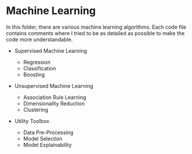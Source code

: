 # Machine Learning

In this folder, there are various machine learning algorithms. Each code file contains comments where I tried to be as detailed as possible to make the code more understandable.

* Supervised Machine Learning

    * Regression
    * Classification
    * Boosting


* Unsupervised Machine Learning

    * Association Rule Learning
    * Dimensionality Reduction
    * Clustering


* Utility Toolbox
    * Data Pre-Processing
    * Model Selection
    * Model Explainability


